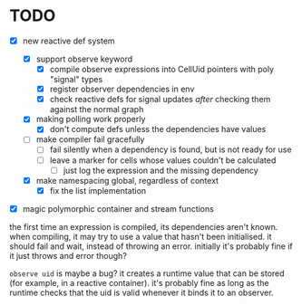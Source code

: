 # TODO

- [x] new reactive def system
  - [x] support observe keyword
    - [x] compile observe expressions into CellUid pointers with poly "signal" types
    - [x] register observer dependencies in env
    - [x] check reactive defs for signal updates _after_ checking them against the normal graph
  - [x] making polling work properly
    - [x] don't compute defs unless the dependencies have values
  - [ ] make compiler fail gracefully
    - [ ] fail silently when a dependency is found, but is not ready for use
    - [ ] leave a marker for cells whose values couldn't be calculated
      - [ ] just log the expression and the missing dependency
  - [x] make namespacing global, regardless of context
    - [x] fix the list implementation
- [x] magic polymorphic container and stream functions



the first time an expression is compiled, its dependencies aren't known. when compiling, it may try to use a value that hasn't been initialised. it should fail and wait, instead of throwing an error. initially it's probably fine if it just throws and error though?



`observe uid` is maybe a bug? it creates a runtime value that can be stored (for example, in a reactive container). it's probably fine as long as the runtime checks that the uid is valid whenever it binds it to an observer.